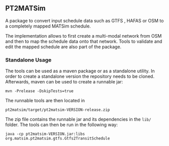 ## PT2MATSim

A package to convert input schedule data such as GTFS , HAFAS or OSM to a completely mapped MATSim schedule.

The implementation allows to first create a multi-modal network from OSM and then to map the schedule data onto that network. Tools to validate and edit the mapped schedule are also part of the package.

### Standalone Usage

The tools can be used as a maven package or as a standalone utility. In order to create
a standalone version the repository needs to be cloned. Afterwards, maven can be used
to create a runnable jar:

    mvn -Prelease -DskipTests=true

The runnable tools are then located in

    pt2matsim/target/pt2matsim-VERSION-release.zip

The zip file contains the runnable jar and its dependencies in the `lib/` folder.
The tools can then be run in the following way:

    java -cp pt2matsim-VERSION.jar:libs org.matsim.pt2matsim.gtfs.Gtfs2TransitSchedule
